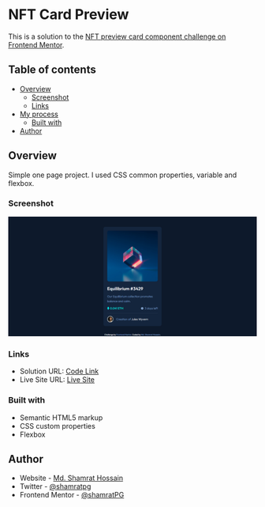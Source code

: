 # NFT Card Preview 

This is a solution to the [NFT preview card component challenge on Frontend Mentor](https://www.frontendmentor.io/challenges/nft-preview-card-component-SbdUL_w0U). 

## Table of contents

- [Overview](#overview)
  - [Screenshot](#screenshot)
  - [Links](#links)
- [My process](#my-process)
  - [Built with](#built-with)
- [Author](#author)


## Overview

Simple one page project. I used CSS common properties, variable and flexbox. 

### Screenshot

![](images/screenShot.png)


### Links

- Solution URL: [Code Link](https://github.com/shamratPG/nft-card-preview.git)
- Live Site URL: [Live Site](https://shamratpg.github.io/nft-card-preview/)


### Built with

- Semantic HTML5 markup
- CSS custom properties
- Flexbox

## Author

- Website - [Md. Shamrat Hossain](https://github.com/shamratPG)
- Twitter - [@shamratpg](https://twitter.com/shamratpg)
- Frontend Mentor - [@shamratPG](https://www.frontendmentor.io/profile/shamratPG)
